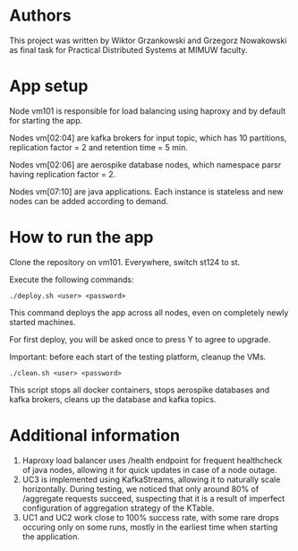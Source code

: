 # Authors
This project was written by Wiktor Grzankowski and Grzegorz Nowakowski as final task for Practical Distributed Systems at MIMUW faculty.

# App setup
Node vm101 is responsible for load balancing using haproxy and by default for starting the app.

Nodes vm[02:04] are kafka brokers for input topic, which has 10 partitions, replication factor = 2 and retention time = 5 min.

Nodes vm[02:06] are aerospike database nodes, which namespace parsr having replication factor = 2.

Nodes vm[07:10] are java applications. Each instance is stateless and new nodes can be added according to demand.


# How to run the app
Clone the repository on vm101. Everywhere, switch st124 to st<your number>.

Execute the following commands:
```
./deploy.sh <user> <password>
```

This command deploys the app across all nodes, even on completely newly started machines.

For first deploy, you will be asked once to press Y to agree to upgrade.

Important: before each start of the testing platform, cleanup the VMs.
```
./clean.sh <user> <password>
```

This script stops all docker containers, stops aerospike databases and kafka brokers, cleans up the database and kafka topics.


# Additional information

1. Haproxy load balancer uses /health endpoint for frequent healthcheck of java nodes, allowing it for quick updates in case of a node outage.
2. UC3 is implemented using KafkaStreams, allowing it to naturally scale horizontally. During testing, we noticed that only around 80% of /aggregate requests succeed, suspecting that it is a result of imperfect configuration of aggregation strategy of the KTable.
3. UC1 and UC2 work close to 100% success rate, with some rare drops occuring only on some runs, mostly in the earliest time when starting the application. 
